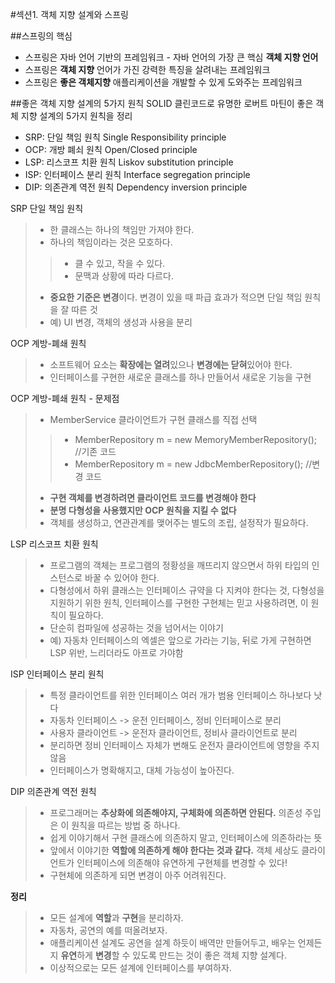 #섹션1. 객체 지향 설계와 스프링

##스프링의 핵심
- 스프링은 자바 언어 기반의 프레임워크 - 자바 언어의 가장 큰 핵심 **객체 지향 언어**
- 스프링은 **객체 지향** 언어가 가진 강력한 특징을 살려내는 프레임워크
- 스프링은 **좋은 객체지향** 애플리케이션을 개발할 수 있게 도와주는 프레임워크

##좋은 객체 지향 설계의 5가지 원칙 SOLID
클린코드로 유명한 로버트 마틴이 좋은 객체 지향 설계의 5가지 원칙을 정리
- SRP: 단일 책임 원칙 Single Responsibility principle
- OCP: 개방 폐쇠 원칙 Open/Closed principle
- LSP: 리스코프 치환 원칙 Liskov substitution principle
- ISP: 인터페이스 분리 원칙 Interface segregation principle
- DIP: 의존관계 역전 원칙 Dependency inversion principle

SRP 단일 책임 원칙

> - 한 클래스는 하나의 책임만 가져야 한다.
> - 하나의 책임이라는 것은 모호하다.
>> - 클 수 있고, 작을 수 있다.
>> - 문맥과 상황에 따라 다르다.
> - **중요한 기준은 변경**이다. 변경이 있을 때 파급 효과가 적으면 단일 책임 원칙을 잘 따른 것
> - 예) UI 변경, 객체의 생성과 사용을 분리

OCP 계방-폐쇄 원칙

> - 소프트웨어 요소는 **확장에는 열려**있으나 **변경에는 닫혀**있어야 한다.
> - 인터페이스를 구현한 새로운 클래스를 하나 만들어서 새로운 기능을 구현

OCP 계방-폐쇄 원칙 - 문제점

> - MemberService 클라이언트가 구현 클래스를 직접 선택
>> - MemberRepository m = new MemoryMemberRepository(); //기존 코드
>> - MemberRepository m = new JdbcMemberRepository(); //변경 코드
> - **구현 객체를 변경하려면 클라이언트 코드를 변경해야 한다**
> - **분명 다형성을 사용했지만 OCP 원칙을 지킬 수 없다**
> - 객체를 생성하고, 연관관계를 맺어주는 별도의 조립, 설정작가 필요하다.

LSP 리스코프 치환 원칙

> - 프로그램의 객체는 프로그램의 정황성을 깨뜨리지 않으면서 하위 타입의 인스턴스로 바꿀 수 있어야 한다.
> - 다형성에서 하위 클래스는 인터페이스 규약을 다 지켜야 한다는 것, 다형성을 지원하기 위한 원칙, 인터페이스를 구현한 구현체는 믿고 사용하려면, 이 원칙이 필요하다.
> - 단순히 컴파일에 성공하는 것을 넘어서는 이야기
> - 예) 자동차 인터페이스의 엑셀은 앞으로 가라는 기능, 뒤로 가게 구현하면 LSP 위반, 느리더라도 아프로 가야함

ISP 인터페이스 분리 원칙

> - 특정 클라이언트를 위한 인터페이스 여러 개가 범용 인터페이스 하나보다 낫다
> - 자동차 인터페이스 -> 운전 인터페이스, 정비 인터페이스로 분리
> - 사용자 클라이언트 -> 운전자 클라이언트, 정비사 클라이언트로 분리
> - 분리하면 정비 인터페이스 자체가 변해도 운전자 클라이언트에 영향을 주지 않음
> - 인터페이스가 명확해지고, 대체 가능성이 높아진다.

DIP 의존관계 역전 원칙

> - 프로그래머는 **추상화에 의존해야지, 구체화에 의존하면 안된다.** 의존성 주입은 이 원칙을 따르는 방법 중 하나다.
> - 쉽게 이야기해서 구현 클래스에 의존하지 말고, 인터페이스에 의존하라는 뜻
> - 앞에서 이야기한 **역할에 의존하게 해야 한다는 것과 같다.** 객체 세상도 클라이언트가 인터페이스에 의존해야 유연하게 구현체를 변경할 수 있다!
> - 구현체에 의존하게 되면 변경이 아주 어려워진다.

**정리**

> - 모든 설계에 **역할**과 **구현**을 분리하자.
> - 자동차, 공연의 예를 떠올려보자.
> - 애플리케이션 설계도 공연을 설계 하듯이 배역만 만들어두고, 배우는 언제든지 **유연**하게 **변경**할 수 있도록 만드는 것이 좋은 객체 지향 설계다.
> - 이상적으로는 모든 설계에 인터페이스를 부여하자.
